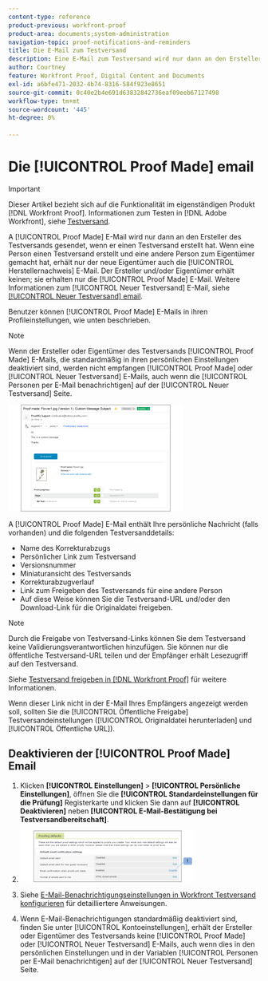 ```yaml
---
content-type: reference
product-previous: workfront-proof
product-area: documents;system-administration
navigation-topic: proof-notifications-and-reminders
title: Die E-Mail zum Testversand
description: Eine E-Mail zum Testversand wird nur dann an den Ersteller des Testversands gesendet, wenn er einen Testversand erstellt hat. Wenn eine Person einen Testversand erstellt und eine andere Person zum Inhaber erklärt hat, erhält nur der neue Inhaber auch die E-Mail-Nachricht vom Typ Testversand. Der Ersteller und/oder Eigentümer erhält keinen; sie erhalten nur die Proof Made E-Mail. Weitere Informationen zur neuen Testversand-E-Mail finden Sie unter Neue Testversand-E-Mail .
author: Courtney
feature: Workfront Proof, Digital Content and Documents
exl-id: a6bfe471-2032-4b74-8316-584f923e8651
source-git-commit: 0c40e2b4e691d63832842736eaf09eeb67127498
workflow-type: tm+mt
source-wordcount: '445'
ht-degree: 0%

---
```


# Die [!UICONTROL Proof Made] email

>[!IMPORTANT]
>
>Dieser Artikel bezieht sich auf die Funktionalität im eigenständigen Produkt [!DNL Workfront Proof]. Informationen zum Testen in [!DNL Adobe Workfront], siehe [Testversand](../../../review-and-approve-work/proofing/proofing.md).

A [!UICONTROL Proof Made] E-Mail wird nur dann an den Ersteller des Testversands gesendet, wenn er einen Testversand erstellt hat. Wenn eine Person einen Testversand erstellt und eine andere Person zum Eigentümer gemacht hat, erhält nur der neue Eigentümer auch die [!UICONTROL Herstellernachweis] E-Mail. Der Ersteller und/oder Eigentümer erhält keinen; sie erhalten nur die [!UICONTROL Proof Made] E-Mail. Weitere Informationen zum [!UICONTROL Neuer Testversand] E-Mail, siehe [[!UICONTROL Neuer Testversand] email](../../../workfront-proof/wp-emailsntfctns/proof-notifications-and-reminders/new-proof-email.md).

Benutzer können [!UICONTROL Proof Made] E-Mails in ihren Profileinstellungen, wie unten beschrieben.

>[!NOTE]
>
> Wenn der Ersteller oder Eigentümer des Testversands [!UICONTROL Proof Made] E-Mails, die standardmäßig in ihren persönlichen Einstellungen deaktiviert sind, werden nicht empfangen [!UICONTROL Proof Made] oder [!UICONTROL Neuer Testversand] E-Mails, auch wenn die [!UICONTROL Personen per E-Mail benachrichtigen] auf der [!UICONTROL Neuer Testversand] Seite.

![Proof_Made_Email.png](assets/proof-made-email-350x214.png)

A [!UICONTROL Proof Made] E-Mail enthält Ihre persönliche Nachricht (falls vorhanden) und die folgenden Testversanddetails:

* Name des Korrekturabzugs
* Persönlicher Link zum Testversand
* Versionsnummer
* Miniaturansicht des Testversands
* Korrekturabzugverlauf
* Link zum Freigeben des Testversands für eine andere Person
* Auf diese Weise können Sie die Testversand-URL und/oder den Download-Link für die Originaldatei freigeben.

>[!NOTE]
>
> Durch die Freigabe von Testversand-Links können Sie dem Testversand keine Validierungsverantwortlichen hinzufügen. Sie können nur die öffentliche Testversand-URL teilen und der Empfänger erhält Lesezugriff auf den Testversand.

Siehe [Testversand freigeben in [!DNL Workfront Proof]](../../../workfront-proof/wp-work-proofsfiles/share-proofs-and-files/share-proof.md) für weitere Informationen.

Wenn dieser Link nicht in der E-Mail Ihres Empfängers angezeigt werden soll, sollten Sie die [!UICONTROL Öffentliche Freigabe] Testversandeinstellungen ([!UICONTROL Originaldatei herunterladen] und [!UICONTROL Öffentliche URL]).

## Deaktivieren der [!UICONTROL Proof Made] Email

1. Klicken **[!UICONTROL Einstellungen]** > **[!UICONTROL Persönliche Einstellungen]**, öffnen Sie die **[!UICONTROL Standardeinstellungen für die Prüfung]** Registerkarte und klicken Sie dann auf **[!UICONTROL Deaktivieren]** neben **[!UICONTROL E-Mail-Bestätigung bei Testversandbereitschaft]**.

1. ![Proof_Made_-_proofing_defaults.png](assets/proof-made---proofing-defaults-350x103.png)

1. Siehe [E-Mail-Benachrichtigungseinstellungen in Workfront Testversand konfigurieren](../../../workfront-proof/wp-emailsntfctns/email-alerts/config-email-notification-settings-wp.md) für detailliertere Anweisungen.
1. Wenn E-Mail-Benachrichtigungen standardmäßig deaktiviert sind, finden Sie unter [!UICONTROL Kontoeinstellungen], erhält der Ersteller oder Eigentümer des Testversands keine [!UICONTROL Proof Made] oder [!UICONTROL Neuer Testversand] E-Mails, auch wenn dies in den persönlichen Einstellungen und in der Variablen [!UICONTROL Personen per E-Mail benachrichtigen] auf der [!UICONTROL Neuer Testversand] Seite.
